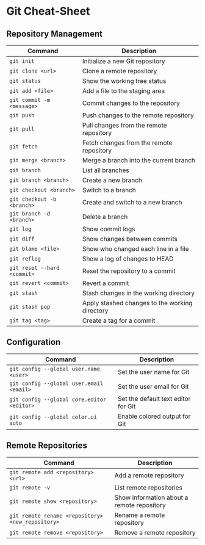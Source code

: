 # Git Cheat-Sheet

## Repository Management

| Command                     | Description                                    |
| --------------------------- | ---------------------------------------------- |
| `git init`                  | Initialize a new Git repository                |
| `git clone <url>`           | Clone a remote repository                      |
| `git status`                | Show the working tree status                   |
| `git add <file>`            | Add a file to the staging area                 |
| `git commit -m <message>`   | Commit changes to the repository               |
| `git push`                  | Push changes to the remote repository          |
| `git pull`                  | Pull changes from the remote repository        |
| `git fetch`                 | Fetch changes from the remote repository       |
| `git merge <branch>`        | Merge a branch into the current branch         |
| `git branch`                | List all branches                              |
| `git branch <branch>`       | Create a new branch                            |
| `git checkout <branch>`     | Switch to a branch                             |
| `git checkout -b <branch>`  | Create and switch to a new branch              |
| `git branch -d <branch>`    | Delete a branch                                |
| `git log`                   | Show commit logs                               |
| `git diff`                  | Show changes between commits                   |
| `git blame <file>`          | Show who changed each line in a file           |
| `git reflog`                | Show a log of changes to HEAD                  |
| `git reset --hard <commit>` | Reset the repository to a commit               |
| `git revert <commit>`       | Revert a commit                                |
| `git stash`                 | Stash changes in the working directory         |
| `git stash pop`             | Apply stashed changes to the working directory |
| `git tag <tag>`             | Create a tag for a commit                      |

## Configuration

| Command                                    | Description                         |
| ------------------------------------------ | ----------------------------------- |
| `git config --global user.name <user>`     | Set the user name for Git           |
| `git config --global user.email <email>`   | Set the user email for Git          |
| `git config --global core.editor <editor>` | Set the default text editor for Git |
| `git config --global color.ui auto`        | Enable colored output for Git       |

## Remote Repositories

| Command                                           | Description                                |
| ------------------------------------------------- | ------------------------------------------ |
| `git remote add <repository> <url>`               | Add a remote repository                    |
| `git remote -v`                                   | List remote repositories                   |
| `git remote show <repository>`                    | Show information about a remote repository |
| `git remote rename <repository> <new_repository>` | Rename a remote repository                 |
| `git remote remove <repository>`                  | Remove a remote repository                 |
